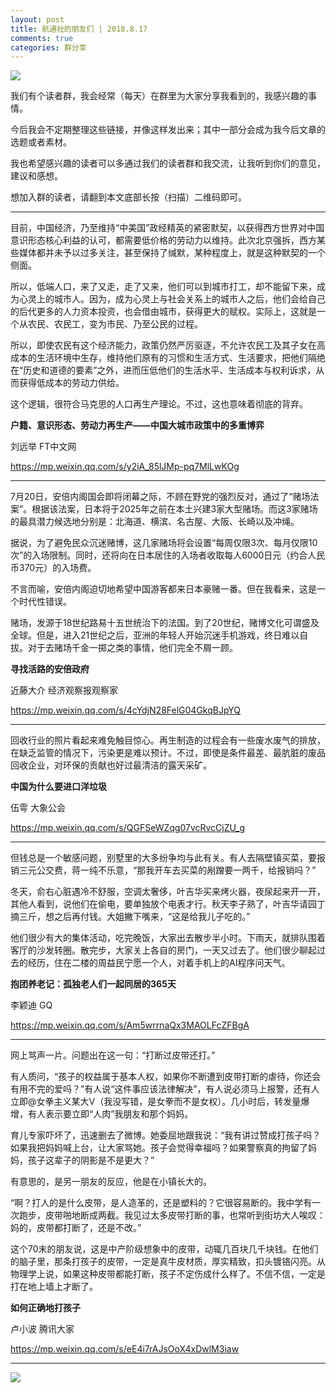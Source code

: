 ```yaml
---
layout: post
title: 航通社的朋友们 | 2018.8.17
comments: true
categories: 群分享
---
```


![](http://ww1.sinaimg.cn/large/4b91f9d5gy1fubnjhfhlpj20zk0npu0x.jpg)

我们有个读者群，我会经常（每天）在群里为大家分享我看到的，我感兴趣的事情。

今后我会不定期整理这些链接，并像这样发出来；其中一部分会成为我今后文章的选题或者素材。

我也希望感兴趣的读者可以多通过我们的读者群和我交流，让我听到你们的意见，建议和感想。

想加入群的读者，请翻到本文底部长按（扫描）二维码即可。

---

目前，中国经济，乃至维持“中美国”政经精英的紧密默契，以获得西方世界对中国意识形态核心利益的认可，都需要低价格的劳动力以维持。此次北京强拆，西方某些媒体都并未予以过多关注，甚至保持了缄默，某种程度上，就是这种默契的一个侧面。

所以，低端人口，来了又走，走了又来，他们可以到城市打工，却不能留下来，成为心灵上的城市人。因为，成为心灵上与社会关系上的城市人之后，他们会给自己的后代更多的人力资本投资，也会借由城市，获得更大的赋权。实际上，这就是一个从农民、农民工，变为市民、乃至公民的过程。

所以，即使农民有这个经济能力，政策仍然严厉驱逐，不允许农民工及其子女在高成本的生活环境中生存，维持他们原有的习惯和生活方式、生活要求，把他们隔绝在“历史和道德的要素”之外，进而压低他们的生活水平、生活成本与权利诉求，从而获得低成本的劳动力供给。

这个逻辑，很符合马克思的人口再生产理论。不过，这也意味着彻底的背弃。

**户籍、意识形态、劳动力再生产——中国大城市政策中的多重博弈**

刘远举 FT中文网

https://mp.weixin.qq.com/s/y2iA_85lJMp-pq7MlLwKOg

---

7月20日，安倍内阁国会即将闭幕之际，不顾在野党的强烈反对，通过了“赌场法案”。根据该法案，日本将于2025年之前在本土兴建3家大型赌场。而这3家赌场的最具潜力候选地分别是：北海道、横滨、名古屋、大阪、长崎以及冲绳。

据说，为了避免民众沉迷赌博，这几家赌场将会设置“每周仅限3次、每月仅限10次”的入场限制。同时，还将向在日本居住的入场者收取每人6000日元（约合人民币370元）的入场费。

不言而喻，安倍内阁迫切地希望中国游客都来日本豪赌一番。但在我看来，这是一个时代性错误。

赌场，发源于18世纪路易十五世统治下的法国。到了20世纪，赌博文化可谓盛及全球。但是，进入21世纪之后，亚洲的年轻人开始沉迷手机游戏，终日难以自拔。对于去赌场千金一掷之类的事情，他们完全不屑一顾。

**寻找活路的安倍政府**

近藤大介 经济观察报观察家

https://mp.weixin.qq.com/s/4cYdjN28FelG04GkqBJpYQ

---

回收行业的照片看起来难免触目惊心。再生制造的过程会有一些废水废气的排放，在缺乏监管的情况下，污染更是难以预计。不过，即使是条件最差、最肮脏的废品回收企业，对环保的贡献也好过最清洁的露天采矿。

**中国为什么要进口洋垃圾**

伍雩 大象公会

https://mp.weixin.qq.com/s/QGFSeWZqg07vcRvcCjZU_g

---

但钱总是一个敏感问题，别墅里的大多纷争均与此有关。有人去隔壁镇买菜，要报销三元公交费，蒋一纯不乐意，“那我开车去买菜的剐蹭要一两千，给报销吗？”

冬天，俞右心脏遇冷不舒服，空调太奢侈，叶吉华买来烤火器，夜尿起来开一开，其他人看到，说他们在偷电，要单独放个电表才行。秋天李子熟了，叶吉华请园丁摘三斤，想之后再付钱。大姐撇下嘴来，“这是给我儿子吃的。”

他们很少有大的集体活动，吃完晚饭，大家出去散步半小时。下雨天，就排队围着客厅的沙发转圈。散完步，大家关上各自的房门，一天又过去了。他们很少聊起过去的经历，住在二楼的周益民宁愿一个人，对着手机上的AI程序问天气。

**抱团养老记：孤独老人们一起同居的365天**

李颖迪 GQ

https://mp.weixin.qq.com/s/Am5wrrnaQx3MAOLFcZFBgA

---

网上骂声一片。问题出在这一句：“打断过皮带还打。”

有人质问，“孩子的权益属于基本人权，如果你不断遭到皮带打断的虐待，你还会有用不完的爱吗？”有人说“这件事应该法律解决”，有人说必须马上报警，还有人立即@女拳主义某大V（我没写错，是女拳而不是女权）。几小时后，转发量爆增，有人表示要立即“人肉”我朋友和那个妈妈。

育儿专家吓坏了，迅速删去了微博。她委屈地跟我说：“我有讲过赞成打孩子吗？ 如果我把妈妈喊上台，让大家骂她。孩子会觉得幸福吗？如果警察真的拘留了妈妈，孩子这辈子的阴影是不是更大？”

有意思的，是另一朋友的反应，他是在小镇长大的。

“啊？打人的是什么皮带，是人造革的，还是塑料的？它很容易断的。我中学有一次跑步，皮带啪地断成两截。我见过太多皮带打断的事，也常听到街坊大人唉叹：妈的，皮带都打断了，还是不改。”

这个70末的朋友说，这是中产阶级想象中的皮带，动辄几百块几千块钱。在他们的脑子里，那条打孩子的皮带，一定是真牛皮材质，厚实精致，扣头镀铬闪亮。从物理学上说，如果这种皮带都能打断，孩子不定伤成什么样了。不信不信，一定是打在地上墙上才断了。

**如何正确地打孩子**

卢小波  腾讯大家

https://mp.weixin.qq.com/s/eE4i7rAJsOoX4xDwlM3iaw

---

![](http://ww1.sinaimg.cn/large/4b91f9d5ly1fubqxtbv67g20jg0b4k1u.gif)